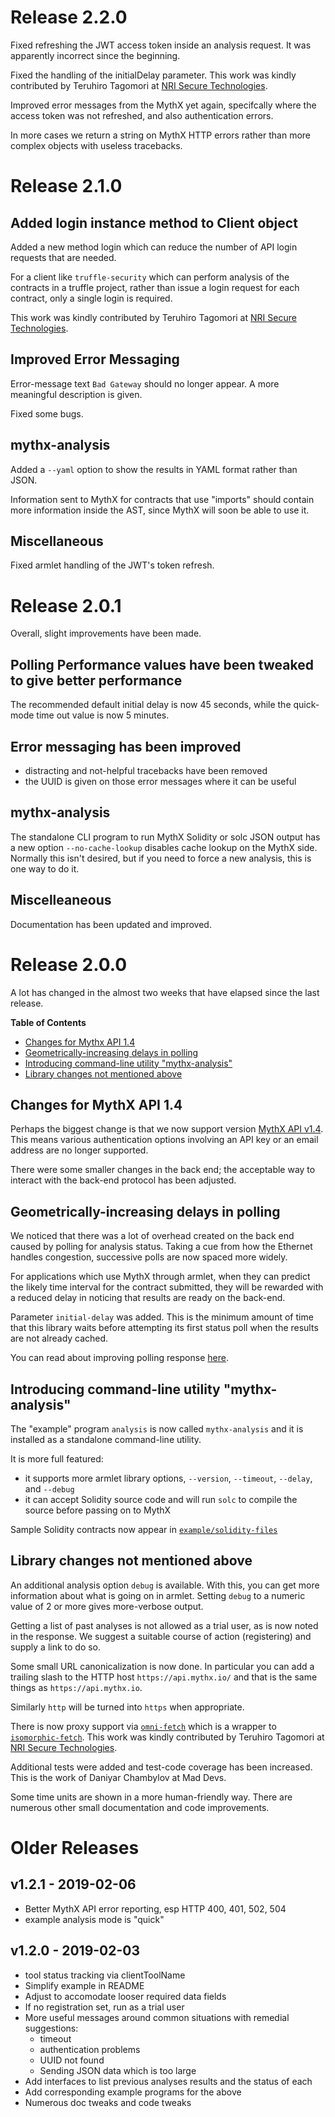 Release 2.2.0
================

Fixed refreshing the JWT access token inside an analysis request. It was apparently incorrect since the beginning.

Fixed the handling of the initialDelay parameter.
This work was kindly contributed by Teruhiro Tagomori at [NRI Secure Technologies](https://www.nri-secure.com/security-consulting/blockchain-assessment).

Improved error messages from the MythX yet again, specifcally where the access token was not refreshed,
and also authentication errors.

In more cases we return a string on MythX HTTP errors rather than more complex objects with useless tracebacks.

Release 2.1.0
================

Added login instance method to Client object
------------------------------------------------------

Added a new method login which can reduce the number of API login requests that are needed.

For a client like `truffle-security` which can perform analysis
of the contracts in a truffle project, rather than issue a login request for each contract, only a single
login is required.

This work was kindly contributed by Teruhiro Tagomori at [NRI Secure Technologies](https://www.nri-secure.com/security-consulting/blockchain-assessment).

Improved Error Messaging
-----------------------------

Error-message text `Bad Gateway` should no longer appear.  A more meaningful description is given.

Fixed some bugs.


mythx-analysis
------------------

Added a `--yaml` option to show the results in YAML format rather than JSON.

Information sent to MythX for contracts that use "imports" should contain more information inside the AST, since MythX will soon be able to use it.

Miscellaneous
----------------

Fixed armlet handling of the JWT's token refresh.

Release 2.0.1
=================

Overall, slight improvements have been made.

Polling Performance values have been tweaked to give better performance
-----------------------------------------------------------------------------------------

The recommended default initial delay is now 45 seconds, while the quick-mode time out value is now
5 minutes.

Error messaging has been improved
-----------------------------------------

- distracting and not-helpful tracebacks have been removed
- the UUID is given on those error messages where it can be useful


mythx-analysis
-----------------

The standalone CLI program to run MythX Solidity or solc JSON output has a new option `--no-cache-lookup` disables cache lookup on the MythX side. Normally this isn't desired, but if you need to force a new analysis, this is one way to do it.


Miscelleaneous
------------------

Documentation has been updated and improved.

Release 2.0.0
=================

A lot has changed in the almost two weeks that have elapsed since the last release.

<!-- markdown-toc start - Don't edit this section. Run M-x markdown-toc-refresh-toc -->
**Table of Contents**

- [Changes for Mythx API 1.4](#changes-for-mythx-api-14)
- [Geometrically-increasing delays in polling](#geometrically-increasing-delays-in-polling)
- [Introducing command-line utility "mythx-analysis"](#introducing-command-line-utility-mythx-analysis)
- [Library changes not mentioned above](#library-changes-not-mentioned-above)

<!-- markdown-toc end -->

Changes for MythX API 1.4
-------------------------------

Perhaps the biggest change is that we now support version [MythX API v1.4](https://docs.mythx.io/en/latest/main/release-notes.htm). This means various authentication options involving an API key or an email address are no longer supported.

There were some smaller changes in the back end; the acceptable way to interact with the back-end protocol has been adjusted.


Geometrically-increasing delays in polling
-----------------------------------------------------

We noticed that there was a lot of overhead created on the back end caused by polling for analysis status. Taking a cue from how the Ethernet handles congestion, successive polls are now spaced more widely.

For applications which use MythX through armlet, when they can predict the likely time interval for the contract submitted, they will be rewarded with a reduced delay in noticing that results are ready on the back-end.

Parameter `initial-delay` was added. This is the minimum amount of time that this library waits before attempting its first status poll when the results are not already cached.

You can read about improving polling response [here](https://github.com/ConsenSys/armlet/#improving-polling-response).


Introducing command-line utility "mythx-analysis"
-------------------------------------------------------------

The "example" program `analysis` is now called `mythx-analysis` and it is installed as a standalone command-line utility.

It is more full featured:

   * it supports more armlet library options,
     `--version`, `--timeout`, `--delay`, and `--debug`
   * it can accept Solidity source code and will run `solc` to compile the source before passing
     on to MythX

Sample Solidity contracts now appear in [`example/solidity-files`](https://github.com/ConsenSys/armlet/tree/master/example/solidity-files)


Library changes not mentioned above
--------------------------------------------

An additional analysis option `debug` is available. With this, you can get more information about what is going on in armlet. Setting `debug` to a numeric value of 2 or more gives more-verbose output.


Getting a list of past analyses is not allowed as a trial user, as is now noted in the response. We suggest a suitable course of action (registering) and supply a link to do so.

Some small URL canonicalization is now done. In particular you can add a trailing slash to the HTTP host `https://api.mythx.io/` and that is the same things as `https://api.mythx.io`.

Similarly `http` will be turned into `https` when appropriate.

There is now proxy support via [`omni-fetch`](https://www.npmjs.com/package/omni-fetch) which is a wrapper to
[`isomorphic-fetch`](https://www.npmjs.com/package/isomorphic-fetch). This work was kindly contributed by Teruhiro Tagomori at [NRI Secure Technologies](https://www.nri-secure.com/security-consulting/blockchain-assessment).

Additional tests were added and test-code coverage has been increased. This is the work of Daniyar Chambylov at Mad Devs.

Some time units are shown in a more human-friendly way. There are numerous other small documentation and code improvements.

Older Releases
=================

v1.2.1 - 2019-02-06
-----------------------

- Better MythX API error reporting, esp HTTP 400, 401, 502, 504
- example analysis mode is "quick"

v1.2.0 - 2019-02-03
-----------------------

- tool status tracking via clientToolName
- Simplify example in README
- Adjust to accomodate looser required data fields
- If no registration set, run as a trial user
- More useful messages around common situations with remedial suggestions:
  * timeout
  * authentication problems
  * UUID not found
  * Sending JSON data which is too large
- Add interfaces to list previous analyses results and the status of each
- Add corresponding example programs for the above
- Numerous doc tweaks and code tweaks
